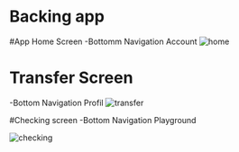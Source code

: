 # Backing app
#App Home Screen
  -Bottomm Navigation Account 
  ![home](https://github.com/azewudie/BankAccount/assets/78126519/b086e798-5b6c-44a6-92fe-094c029c1a48)

# Transfer Screen
  -Bottom Navigation Profil 
  ![transfer](https://github.com/azewudie/BankAccount/assets/78126519/407dae0f-2dcf-4f1e-8527-4d062801145f)
 
#Checking screen 
  -Bottom Navigation Playground 
  
![checking](https://github.com/azewudie/BankAccount/assets/78126519/5ec347dc-0afb-4df2-9a97-701ebca6408e)
